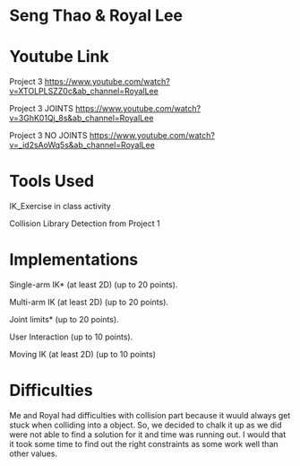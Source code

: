 # Seng Thao & Royal Lee

# Youtube Link
Project 3
https://www.youtube.com/watch?v=XTOLPLSZZ0c&ab_channel=RoyalLee

Project 3 JOINTS
https://www.youtube.com/watch?v=3GhK01Qj_8s&ab_channel=RoyalLee

Project 3 NO JOINTS
https://www.youtube.com/watch?v=_id2sAoWq5s&ab_channel=RoyalLee


# Tools Used
IK_Exercise in class activity

Collision Library Detection from Project 1

# Implementations

Single-arm	IK* (at	least	2D) (up	to	20	points).	

Multi-arm	IK	(at	least	2D) (up	to	20	points).	

Joint	limits* (up	to	20	points).		

User	Interaction (up	to	10	points).

Moving	IK	(at	least	2D) (up	to	10	points)

# Difficulties
Me and Royal had difficulties with collision part because it wuuld always get stuck when colliding into a object. So, we decided to chalk it up as we did were not able to find a solution for it and time was running out. I would that it took some time to find out the right constraints as some work well than other values. 

